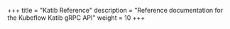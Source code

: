 +++
title = "Katib Reference"
description = "Reference documentation for the Kubeflow Katib gRPC API"
weight = 10
+++
